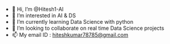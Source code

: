 - 👋 Hi, I’m @Hitesh1-AI
- 👀 I’m interested in AI & DS
- 🌱 I’m currently learning Data Science with python
- 💞️ I’m looking to collaborate on real time Data Science projects
- 📫 My email ID : hiteshkumar78785@gmail.com

<!---
Hitesh1-AI/Hitesh1-AI is a ✨ special ✨ repository because its `README.md` (this file) appears on your GitHub profile.
You can click the Preview link to take a look at your changes.
--->
